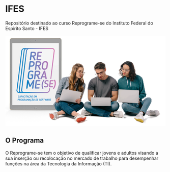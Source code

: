 # IFES
Repositório destinado ao curso Reprograme-se do Instituto Federal do Espirito Santo - IFES

![Reprograme-se](https://github.com/viniciusperdigao/ifes/blob/main/reprograme.png?raw=true)

## O Programa

O Reprograme-se tem o objetivo de qualificar jovens e adultos visando a sua inserção ou recolocação no mercado de trabalho para desempenhar funções na área da Tecnologia da Informação (TI).

